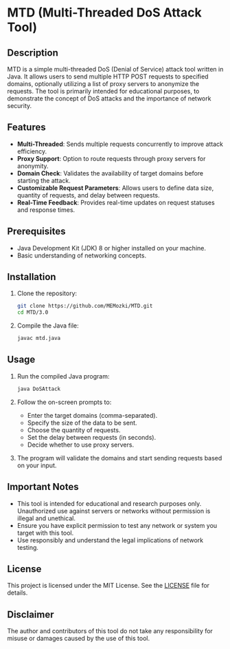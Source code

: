 # MTD (Multi-Threaded DoS Attack Tool)

## Description

MTD is a simple multi-threaded DoS (Denial of Service) attack tool written in Java. It allows users to send multiple HTTP POST requests to specified domains, optionally utilizing a list of proxy servers to anonymize the requests. The tool is primarily intended for educational purposes, to demonstrate the concept of DoS attacks and the importance of network security.

## Features

- **Multi-Threaded**: Sends multiple requests concurrently to improve attack efficiency.
- **Proxy Support**: Option to route requests through proxy servers for anonymity.
- **Domain Check**: Validates the availability of target domains before starting the attack.
- **Customizable Request Parameters**: Allows users to define data size, quantity of requests, and delay between requests.
- **Real-Time Feedback**: Provides real-time updates on request statuses and response times.

## Prerequisites

- Java Development Kit (JDK) 8 or higher installed on your machine.
- Basic understanding of networking concepts.

## Installation

1. Clone the repository:

   ```bash
   git clone https://github.com/MEMozki/MTD.git
   cd MTD/3.0
   ```

2. Compile the Java file:

   ```bash
   javac mtd.java
   ```

## Usage

1. Run the compiled Java program:

   ```bash
   java DoSAttack
   ```

2. Follow the on-screen prompts to:

   - Enter the target domains (comma-separated).
   - Specify the size of the data to be sent.
   - Choose the quantity of requests.
   - Set the delay between requests (in seconds).
   - Decide whether to use proxy servers.

3. The program will validate the domains and start sending requests based on your input.

## Important Notes

- This tool is intended for educational and research purposes only. Unauthorized use against servers or networks without permission is illegal and unethical.
- Ensure you have explicit permission to test any network or system you target with this tool.
- Use responsibly and understand the legal implications of network testing.

## License

This project is licensed under the MIT License. See the [LICENSE](LICENSE) file for details.

## Disclaimer

The author and contributors of this tool do not take any responsibility for misuse or damages caused by the use of this tool.
